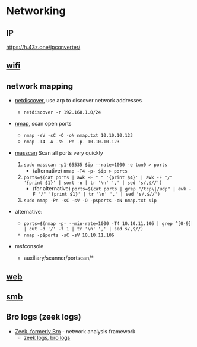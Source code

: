 # Networking

## IP

https://h.43z.one/ipconverter/

## [wifi](./wifi.md)

## network mapping

- [netdiscover](https://github.com/netdiscover-scanner/netdiscover), use arp to discover network addresses
  - `netdiscover -r 192.168.1.0/24`
- [nmap](https://github.com/nmap/nmap), scan open ports

  - `nmap -sV -sC -O -oN nmap.txt 10.10.10.123`
  - `nmap -T4 -A -sS -Pn -p- 10.10.10.123`

- [masscan](https://github.com/robertdavidgraham/masscan) Scan all ports very quickly

  1. `sudo masscan -p1-65535 $ip --rate=1000 -e tun0 > ports`
     - (alternative) `nmap -T4 -p- $ip > ports`
  2. `ports=$(cat ports | awk -F " " '{print $4}' | awk -F "/" '{print $1}' | sort -n | tr '\n' ',' | sed 's/,$//')`
     - (for alternative) `ports=$(cat ports | grep "/tcp\|/udp" | awk -F "/" '{print $1}' | tr '\n' ',' | sed 's/,$//')`
  3. `sudo nmap -Pn -sC -sV -O -p$ports -oN nmap.txt $ip`

- alternative:

  - `ports=$(nmap -p- --min-rate=1000 -T4 10.10.11.106 | grep ^[0-9] | cut -d '/' -f 1 | tr '\n' ',' | sed s/,$//)`
  - `nmap -p$ports -sC -sV 10.10.11.106`

- msfconsole
  - auxiliary/scanner/portscan/\*

## [web](../web/README.md)

## [smb](./smb.md)

## Bro logs (zeek logs)

- [Zeek, formerly Bro](https://zeek.org/) - network analysis framework
  - [zeek logs, bro logs](https://docs.zeek.org/en/master/logs/index.html)

